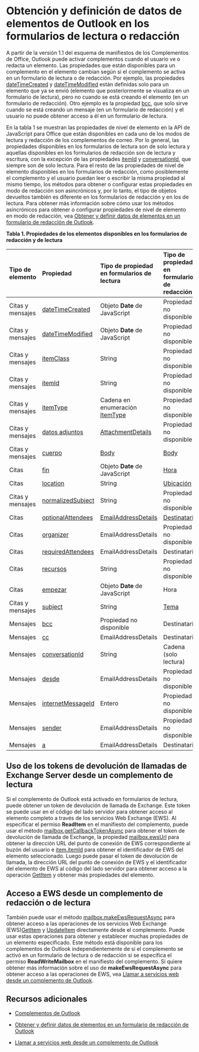 
# Obtención y definición de datos de elementos de Outlook en los formularios de lectura o redacción

A partir de la versión 1.1 del esquema de manifiestos de los Complementos de Office, Outlook puede activar complementos cuando el usuario ve o redacta un elemento. Las propiedades que están disponibles para un complemento en el elemento cambian según si el complemento se activa en un formulario de lectura o de redacción. Por ejemplo, las propiedades [dateTimeCreated](../../reference/outlook/Office.context.mailbox.item.md) y [dateTimeModified](../../reference/outlook/Office.context.mailbox.item.md) están definidas solo para un elemento que ya se envió (elemento que posteriormente se visualiza en un formulario de lectura), pero no cuando se está creando el elemento (en un formulario de redacción). Otro ejemplo es la propiedad [bcc](../../reference/outlook/Office.context.mailbox.item.md), que solo sirve cuando se está creando un mensaje (en un formulario de redacción) y el usuario no puede obtener acceso a él en un formulario de lectura.

En la tabla 1 se muestran las propiedades de nivel de elemento en la API de JavaScript para Office que están disponibles en cada uno de los modos de lectura y redacción de los complementos de correo. Por lo general, las propiedades disponibles en los formularios de lectura son de solo lectura y aquellas disponibles en los formularios de redacción son de lectura y escritura, con la excepción de las propiedades [itemId](../../reference/outlook/Office.context.mailbox.item.md) y [conversationId](../../reference/outlook/Office.context.mailbox.item.md), que siempre son de solo lectura. Para el resto de las propiedades de nivel de elemento disponibles en los formularios de redacción, como posiblemente el complemento y el usuario puedan leer o escribir la misma propiedad al mismo tiempo, los métodos para obtener o configurar estas propiedades en modo de redacción son asincrónicos y, por lo tanto, el tipo de objetos devueltos también es diferente en los formularios de redacción y en los de lectura. Para obtener más información sobre cómo usar los métodos asincrónicos para obtener o configurar propiedades de nivel de elemento en modo de redacción, vea [Obtener y definir datos de elementos en un formulario de redacción de Outlook](../outlook/get-and-set-item-data-in-a-compose-form.md).


**Tabla 1. Propiedades de los elementos disponibles en los formularios de redacción y de lectura**


|**Tipo de elemento**|**Propiedad**|**Tipo de propiedad en formularios de lectura**|**Tipo de propiedad en formularios de redacción**|
|:-----|:-----|:-----|:-----|
|Citas y mensajes|[dateTimeCreated](../../reference/outlook/Office.context.mailbox.item.md)|Objeto  **Date** de JavaScript|Propiedad no disponible|
|Citas y mensajes|[dateTimeModified](../../reference/outlook/Office.context.mailbox.item.md)|Objeto  **Date** de JavaScript|Propiedad no disponible|
|Citas y mensajes|[itemClass](../../reference/outlook/Office.context.mailbox.item.md)|String|Propiedad no disponible|
|Citas y mensajes|[itemId](../../reference/outlook/Office.context.mailbox.item.md)|String|Propiedad no disponible|
|Citas y mensajes|[itemType](../../reference/outlook/Office.context.mailbox.item.md)|Cadena en enumeración [ItemType](../../reference/outlook/Office.MailboxEnums.md)|Propiedad no disponible|
|Citas y mensajes|[datos adjuntos](../../reference/outlook/Office.context.mailbox.item.md)|[AttachmentDetails](../../reference/outlook/simple-types.md)|Propiedad no disponible|
|Citas y mensajes|[cuerpo](../../reference/outlook/Office.context.mailbox.item.md)|[Body](../../reference/outlook/Body.md)|[Body](../../reference/outlook/Body.md)|
|Citas|[fin](../../reference/outlook/Office.context.mailbox.item.md)|Objeto  **Date** de JavaScript|[Hora](../../reference/outlook/Time.md)|
|Citas|[location](../../reference/outlook/Office.context.mailbox.item.md)|String|[Ubicación](../../reference/outlook/Location.md)|
|Citas y mensajes|[normalizedSubject](../../reference/outlook/Office.context.mailbox.item.md)|String|Propiedad no disponible|
|Citas|[optionalAttendees](../../reference/outlook/Office.context.mailbox.item.md)|[EmailAddressDetails](../../reference/outlook/simple-types.md)|[Destinatarios](../../reference/outlook/Recipients.md)|
|Citas|[organizer](../../reference/outlook/Office.context.mailbox.item.md)|EmailAddressDetails|Propiedad no disponible|
|Citas|[requiredAttendees](../../reference/outlook/Office.context.mailbox.item.md)|EmailAddressDetails|Destinatarios|
|Citas|[recursos](../../reference/outlook/Office.context.mailbox.item.md)|String|Propiedad no disponible|
|Citas|[empezar](../../reference/outlook/Office.context.mailbox.item.md)|Objeto  **Date** de JavaScript|Hora|
|Citas y mensajes|[subject](../../reference/outlook/Office.context.mailbox.item.md)|String|[Tema](../../reference/outlook/Subject.md)|
|Mensajes|[bcc](../../reference/outlook/Office.context.mailbox.item.md)|Propiedad no disponible|Destinatarios|
|Mensajes|[cc](../../reference/outlook/Office.context.mailbox.item.md)|EmailAddressDetails|Destinatarios|
|Mensajes|[conversationId](../../reference/outlook/Office.context.mailbox.item.md)|String|Cadena (solo lectura)|
|Mensajes|[desde](../../reference/outlook/Office.context.mailbox.item.md)|EmailAddressDetails|Propiedad no disponible|
|Mensajes|[internetMessageId](../../reference/outlook/Office.context.mailbox.item.md)|Entero|Propiedad no disponible|
|Mensajes|[sender](../../reference/outlook/Office.context.mailbox.item.md)|EmailAddressDetails|Propiedad no disponible|
|Mensajes|[a](../../reference/outlook/Office.context.mailbox.item.md)|EmailAddressDetails|Destinatarios|

## Uso de los tokens de devolución de llamadas de Exchange Server desde un complemento de lectura


Si el complemento de Outlook está activado en formularios de lectura, puede obtener un token de devolución de llamada de Exchange. Este token se puede usar en el código del lado servidor para obtener acceso al elemento completo a través de los servicios Web Exchange (EWS). Al especificar el permiso  **ReadItem** en el manifiesto del complemento, puede usar el método [mailbox.getCallbackTokenAsync](../../reference/outlook/Office.context.mailbox.md) para obtener el token de devolución de llamada de Exchange, la propiedad [mailbox.ewsUrl](../../reference/outlook/Office.context.mailbox.md) para obtener la dirección URL del punto de conexión de EWS correspondiente al buzón del usuario e [item.itemId](../../reference/outlook/Office.context.mailbox.item.md) para obtener el identificador de EWS del elemento seleccionado. Luego puede pasar el token de devolución de llamada, la dirección URL del punto de conexión de EWS y el identificador del elemento de EWS al código del lado servidor para obtener acceso a la operación [GetItem](http://msdn.microsoft.com/en-us/library/e3590b8b-c2a7-4dad-a014-6360197b68e4%28Office.15%29.aspx) y obtener más propiedades del elemento.


## Acceso a EWS desde un complemento de redacción o de lectura


También puede usar el método [mailbox.makeEwsRequestAsync](../../reference/outlook/Office.context.mailbox.md) para obtener acceso a las operaciones de los servicios Web Exchange (EWS)[GetItem](http://msdn.microsoft.com/en-us/library/e3590b8b-c2a7-4dad-a014-6360197b68e4%28Office.15%29.aspx) y [UpdateItem](http://msdn.microsoft.com/en-us/library/5d027523-e0bc-4da2-b60b-0cb9fc1fdfe4%28Office.15%29.aspx) directamente desde el complemento. Puede usar estas operaciones para obtener y establecer muchas propiedades de un elemento especificado. Este método está disponible para los complementos de Outlook independientemente de si el complemento se activó en un formulario de lectura o de redacción si se especifica el permiso **ReadWriteMailbox** en el manifiesto del complemento. Si quiere obtener más información sobre el uso de **makeEwsRequestAsync** para obtener acceso a las operaciones de EWS, vea [Llamar a servicios web desde un complemento de Outlook](../outlook/web-services.md).


## Recursos adicionales



- [Complementos de Outlook](../outlook/outlook-add-ins.md)
    
- [Obtener y definir datos de elementos en un formulario de redacción de Outlook](../outlook/get-and-set-item-data-in-a-compose-form.md)
    
- [Llamar a servicios web desde un complemento de Outlook](../outlook/web-services.md)
    


